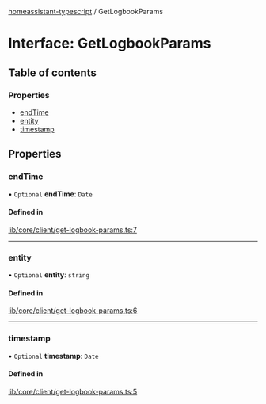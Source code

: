 [homeassistant-typescript](../README.md) / GetLogbookParams

# Interface: GetLogbookParams

## Table of contents

### Properties

- [endTime](GetLogbookParams.md#endtime)
- [entity](GetLogbookParams.md#entity)
- [timestamp](GetLogbookParams.md#timestamp)

## Properties

### endTime

• `Optional` **endTime**: `Date`

#### Defined in

[lib/core/client/get-logbook-params.ts:7](https://github.com/benwainwright/hass-ts/blob/432b3d4/src/lib/core/client/get-logbook-params.ts#L7)

___

### entity

• `Optional` **entity**: `string`

#### Defined in

[lib/core/client/get-logbook-params.ts:6](https://github.com/benwainwright/hass-ts/blob/432b3d4/src/lib/core/client/get-logbook-params.ts#L6)

___

### timestamp

• `Optional` **timestamp**: `Date`

#### Defined in

[lib/core/client/get-logbook-params.ts:5](https://github.com/benwainwright/hass-ts/blob/432b3d4/src/lib/core/client/get-logbook-params.ts#L5)
